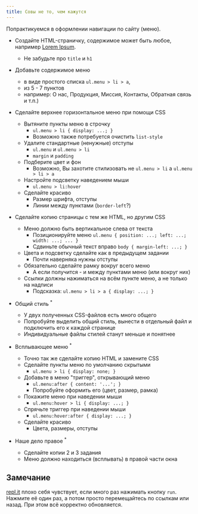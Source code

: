 ```yaml
---
title: Совы не то, чем кажутся
---
```

Попрактикуемся в оформлении навигации по сайту
(меню).

- Создайте HTML-страничку,
содержимое может быть любое,
например
[Lorem Ipsum].
  + Не забудьте про `title` и `h1`

- Добавьте содержимое меню
  + в виде простого списка
`ul.menu > li > a`,
  + из 5 - 7 пунктов
  + например:
  О нас, Продукция,
  Миссия, Контакты, Обратная связь и т.п.)

- Сделайте верхнее горизонтальное меню при помощи CSS
  + Вытяните пункты меню в строчку
    * `ul.menu > li { display: ...; }`
    * Возможно также потребуется очистить `list-style`
  + Удалите стандартные (ненужные) отступы
    * `ul.menu` и `ul.menu > li`
    * `margin` и `padding`
  + Подберите цвет и фон
    * Возможно, Вы захотите стилизовать не `ul.menu > li` а `ul.menu > li > a`
  + Настройте подсветку наведением мыши
    * `ul.menu > li:hover`
  + Сделайте красиво
    * Размер шрифта, отступы
    * Линии между пунктами (`border-left`?)

- Сделайте копию страницы с тем же HTML, но другим CSS
  + Меню должно быть вертикальное слева от текста
    * Позиционируйте меню `ul.menu { position: ...; left: ...; width: ...; ... }`
    * Сдвиньте обычный текст вправо `body { margin-left: ...; }`
  + Цвета и подсветку сделайте как в предыдущем задании
    * Почти наверняка нужны отступы
  + Обязательно сделайте рамку вокруг всего меню
    * А если получится - и между пунктами меню (или вокруг них)
  + Ссылки должны нажиматься на всём пункте меню, а не только на надписи
    * Подсказка: `ul.menu > li > a { display: ...; }`

- Общий стиль <sup title='Задание повышенной сложности'>*</sup>
  + У двух полученных CSS-файлов есть много общего
  + Попробуйте выделить общий стиль, вынести в отдельный файл и подключить его к каждой странице
  + Индивидуальные файлы стилей станут меньше и понятнее

- Всплывающее меню <sup title='Задание повышенной сложности'>*</sup>
  + Точно так же сделайте копию HTML и замените CSS
  + Сделайте пункты меню по умолчанию скрытыми
    * `ul.menu > li { display: none; }`
  + Добавьте в меню "триггер", открывающий меню
    * `ul.menu:after { content: '...'; }`
    * Попробуйте оформить его (цвет, размер, рамка)
  + Покажите меню при наведении мыши
    * `ul.menu:hover > li { display: ...; }`
  + Спрячьте триггер при наведении мыши
    * `ul.menu:hover:after { display: ...; }`
  + Сделайте красиво
    * Цвета, размеры, отступы

- Наше дело правое <sup title='Задание повышенной сложности'>*</sup>
  + Сделайте копии 2 и 3 задания
  + Меню должно находиться (всплывать) в правой части окна

## Замечание

[repl.it] плохо себя чувствует,
если много раз нажимать кнопку
`run`.
Нажмите её один раз,
а потом просто
перемещайтесь по ссылкам
или назад.
При этом всё
корректно обновляется.

[Lorem Ipsum]: https://ru.wikipedia.org/wiki/Lorem_ipsum
[repl.it]: https://repl.it/
